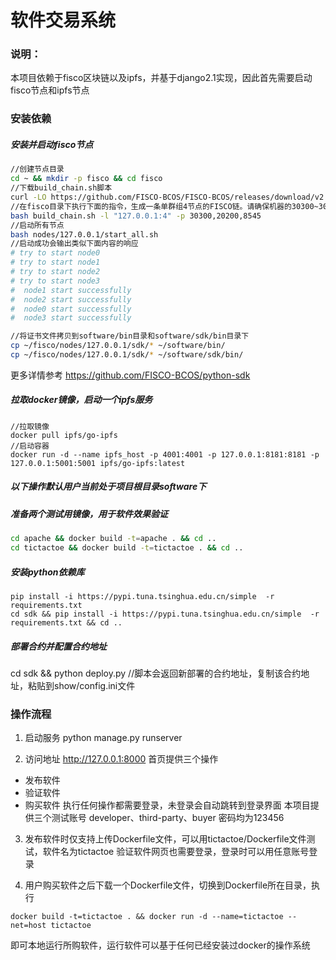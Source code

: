 # 软件交易系统

### 说明：
本项目依赖于fisco区块链以及ipfs，并基于django2.1实现，因此首先需要启动fisco节点和ipfs节点

### 安装依赖

##### 安装并启动fisco节点
```bash
//创建节点目录
cd ~ && mkdir -p fisco && cd fisco
//下载build_chain.sh脚本
curl -LO https://github.com/FISCO-BCOS/FISCO-BCOS/releases/download/v2.2.0/build_chain.sh && chmod u+x build_chain.sh
//在fisco目录下执行下面的指令，生成一条单群组4节点的FISCO链。请确保机器的30300~30303，20200~20203，8545~8548端口没有被占用。
bash build_chain.sh -l "127.0.0.1:4" -p 30300,20200,8545
//启动所有节点
bash nodes/127.0.0.1/start_all.sh
//启动成功会输出类似下面内容的响应
# try to start node0
# try to start node1
# try to start node2
# try to start node3
#  node1 start successfully
#  node2 start successfully
#  node0 start successfully
#  node3 start successfully

//将证书文件拷贝到software/bin目录和software/sdk/bin目录下
cp ~/fisco/nodes/127.0.0.1/sdk/* ~/software/bin/
cp ~/fisco/nodes/127.0.0.1/sdk/* ~/software/sdk/bin/
```
更多详情参考 https://github.com/FISCO-BCOS/python-sdk

##### 拉取docker镜像，启动一个ipfs服务
```
//拉取镜像
docker pull ipfs/go-ipfs
//启动容器
docker run -d --name ipfs_host -p 4001:4001 -p 127.0.0.1:8181:8181 -p 127.0.0.1:5001:5001 ipfs/go-ipfs:latest
```

##### 以下操作默认用户当前处于项目根目录software下

##### 准备两个测试用镜像，用于软件效果验证
```bash
cd apache && docker build -t=apache . && cd ..
cd tictactoe && docker build -t=tictactoe . && cd ..
```

##### 安装python依赖库

```
pip install -i https://pypi.tuna.tsinghua.edu.cn/simple  -r requirements.txt
cd sdk && pip install -i https://pypi.tuna.tsinghua.edu.cn/simple  -r requirements.txt && cd ..
```

##### 部署合约并配置合约地址
cd sdk && python deploy.py
//脚本会返回新部署的合约地址，复制该合约地址，粘贴到show/config.ini文件


### 操作流程

1. 启动服务 
python manage.py runserver

2. 访问地址 
http://127.0.0.1:8000
首页提供三个操作
 * 发布软件
 * 验证软件
 * 购买软件
执行任何操作都需要登录，未登录会自动跳转到登录界面
本项目提供三个测试账号
developer、third-party、buyer
密码均为123456

3. 发布软件时仅支持上传Dockerfile文件，可以用tictactoe/Dockerfile文件测试，软件名为tictactoe
验证软件网页也需要登录，登录时可以用任意账号登录

4. 用户购买软件之后下载一个Dockerfile文件，切换到Dockerfile所在目录，执行
```
docker build -t=tictactoe . && docker run -d --name=tictactoe --net=host tictactoe
```
即可本地运行所购软件，运行软件可以基于任何已经安装过docker的操作系统
